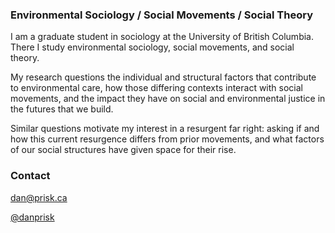 ### Environmental Sociology / Social Movements / Social Theory

I am a graduate student in sociology at the University of British Columbia. There I study environmental sociology, social movements, and social theory. 

My research questions the individual and structural factors that contribute to environmental care, how those differing contexts interact with social movements, and the impact they have on social and environmental justice in the futures that we build. 

Similar questions motivate my interest in a resurgent far right: asking if and how this current resurgence differs from prior movements, and what factors of our social structures have given space for their rise.

### Contact

<a href="mailto:dan@prisk.ca">dan@prisk.ca</a>

<a href="http://twitter.com/danprisk">@danprisk</a>
